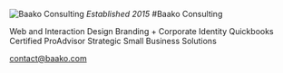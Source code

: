 ![Baako Consulting](https://dl.dropboxusercontent.com/u/4118725/logo_baako.png)
_Established 2015_
#Baako Consulting 

Web and Interaction Design
Branding + Corporate Identity
Quickbooks Certified ProAdvisor
Strategic Small Business Solutions

contact@baako.com

